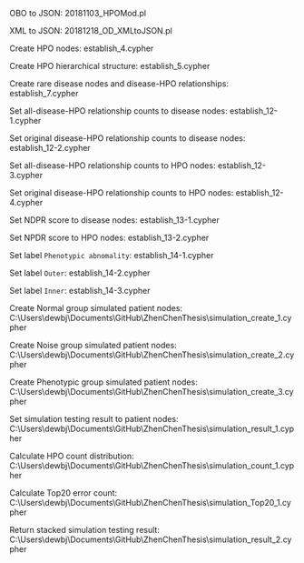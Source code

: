OBO to JSON: 20181103_HPOMod.pl

XML to JSON: 20181218_OD_XMLtoJSON.pl

Create HPO nodes: establish_4.cypher

Create HPO hierarchical structure: establish_5.cypher

Create rare disease nodes and disease-HPO relationships: establish_7.cypher

Set all-disease-HPO relationship counts to disease nodes: establish_12-1.cypher

Set original disease-HPO relationship counts to disease nodes: establish_12-2.cypher

Set all-disease-HPO relationship counts to HPO nodes: establish_12-3.cypher

Set original disease-HPO relationship counts to HPO nodes: establish_12-4.cypher

Set NDPR score to disease nodes: establish_13-1.cypher

Set NPDR score to HPO nodes: establish_13-2.cypher

Set label `Phenotypic abnomality`: establish_14-1.cypher

Set label `Outer`: establish_14-2.cypher

Set label `Inner`: establish_14-3.cypher

Create Normal group simulated patient nodes: C:\Users\dewbj\Documents\GitHub\ZhenChenThesis\simulation_create_1.cypher

Create Noise group simulated patient nodes: C:\Users\dewbj\Documents\GitHub\ZhenChenThesis\simulation_create_2.cypher

Create Phenotypic group simulated patient nodes: C:\Users\dewbj\Documents\GitHub\ZhenChenThesis\simulation_create_3.cypher

Set simulation testing result to patient nodes: C:\Users\dewbj\Documents\GitHub\ZhenChenThesis\simulation_result_1.cypher

Calculate HPO count distribution: C:\Users\dewbj\Documents\GitHub\ZhenChenThesis\simulation_count_1.cypher

Calculate Top20 error count: C:\Users\dewbj\Documents\GitHub\ZhenChenThesis\simulation_Top20_1.cypher

Return stacked simulation testing result: C:\Users\dewbj\Documents\GitHub\ZhenChenThesis\simulation_result_2.cypher